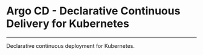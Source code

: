 # Argo CD - Declarative Continuous Delivery for Kubernetes
---
Declarative continuous deployment for Kubernetes.
